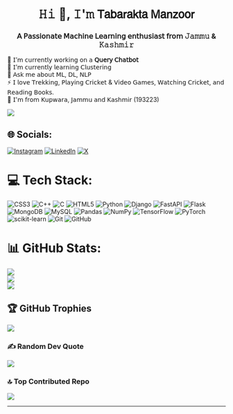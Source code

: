 <h1 align="center">𝙷𝚒 👋, 𝙸'𝚖 𝖳𝖺𝖻𝖺𝗋𝖺𝗄𝗍𝖺 𝖬𝖺𝗇𝗓𝗈𝗈𝗋</h1>
<h3 align="center">𝖠 𝖯𝖺𝗌𝗌𝗂𝗈𝗇𝖺𝗍𝖾 𝖬𝖺𝖼𝗁𝗂𝗇𝖾 𝖫𝖾𝖺𝗋𝗇𝗂𝗇𝗀 𝖾𝗇𝗍𝗁𝗎𝗌𝗂𝖺𝗌𝗍 𝖿𝗋𝗈𝗆 𝙹𝚊𝚖𝚖𝚞 & 𝙺𝚊𝚜𝚑𝚖𝚒𝚛</h3>

🔭 𝖨’𝗆 𝖼𝗎𝗋𝗋𝖾𝗇𝗍𝗅𝗒 𝗐𝗈𝗋𝗄𝗂𝗇𝗀 𝗈𝗇 𝖺 <b>𝖰𝗎𝖾𝗋𝗒 𝖢𝗁𝖺𝗍𝖻𝗈𝗍</b><br>🌱 𝖨’𝗆 𝖼𝗎𝗋𝗋𝖾𝗇𝗍𝗅𝗒 𝗅𝖾𝖺𝗋𝗇𝗂𝗇𝗀 𝖢𝗅𝗎𝗌𝗍𝖾𝗋𝗂𝗇𝗀 <br>💬 𝖠𝗌𝗄 𝗆𝖾 𝖺𝖻𝗈𝗎𝗍 𝖬𝖫, 𝖣𝖫, 𝖭𝖫𝖯 <br>⚡ 𝖨 𝗅𝗈𝗏𝖾 𝖳𝗋𝖾𝗄𝗄𝗂𝗇𝗀, 𝖯𝗅𝖺𝗒𝗂𝗇𝗀 𝖢𝗋𝗂𝖼𝗄𝖾𝗍 & 𝖵𝗂𝖽𝖾𝗈 𝖦𝖺𝗆𝖾𝗌, 𝖶𝖺𝗍𝖼𝗁𝗂𝗇𝗀 𝖢𝗋𝗂𝖼𝗄𝖾𝗍, 𝖺𝗇𝖽 𝖱𝖾𝖺𝖽𝗂𝗇𝗀 𝖡𝗈𝗈𝗄𝗌.<br>🏡 𝖨'𝗆 𝖿𝗋𝗈𝗆 𝖪𝗎𝗉𝗐𝖺𝗋𝖺, 𝖩𝖺𝗆𝗆𝗎 𝖺𝗇𝖽 𝖪𝖺𝗌𝗁𝗆𝗂𝗋 (193223)


[![](https://visitcount.itsvg.in/api?id=Tabarakta&icon=7&color=5)](https://visitcount.itsvg.in)


## 🌐 Socials:
[![Instagram](https://img.shields.io/badge/Instagram-%23E4405F.svg?logo=Instagram&logoColor=white)](https://instagram.com/Tabarakmanzoor0) [![LinkedIn](https://img.shields.io/badge/LinkedIn-%230077B5.svg?logo=linkedin&logoColor=white)](https://linkedin.com/in/tabarak-manzoor-4637792a3) [![X](https://img.shields.io/badge/X-black.svg?logo=X&logoColor=white)](https://x.com/Tabarakmanzoor) 

# 💻 Tech Stack:
![CSS3](https://img.shields.io/badge/css3-%231572B6.svg?style=for-the-badge&logo=css3&logoColor=white) ![C++](https://img.shields.io/badge/c++-%2300599C.svg?style=for-the-badge&logo=c%2B%2B&logoColor=white) ![C](https://img.shields.io/badge/c-%2300599C.svg?style=for-the-badge&logo=c&logoColor=white) ![HTML5](https://img.shields.io/badge/html5-%23E34F26.svg?style=for-the-badge&logo=html5&logoColor=white) ![Python](https://img.shields.io/badge/python-3670A0?style=for-the-badge&logo=python&logoColor=ffdd54) ![Django](https://img.shields.io/badge/django-%23092E20.svg?style=for-the-badge&logo=django&logoColor=white) ![FastAPI](https://img.shields.io/badge/FastAPI-005571?style=for-the-badge&logo=fastapi) ![Flask](https://img.shields.io/badge/flask-%23000.svg?style=for-the-badge&logo=flask&logoColor=white) ![MongoDB](https://img.shields.io/badge/MongoDB-%234ea94b.svg?style=for-the-badge&logo=mongodb&logoColor=white) ![MySQL](https://img.shields.io/badge/mysql-4479A1.svg?style=for-the-badge&logo=mysql&logoColor=white) ![Pandas](https://img.shields.io/badge/pandas-%23150458.svg?style=for-the-badge&logo=pandas&logoColor=white) ![NumPy](https://img.shields.io/badge/numpy-%23013243.svg?style=for-the-badge&logo=numpy&logoColor=white) ![TensorFlow](https://img.shields.io/badge/TensorFlow-%23FF6F00.svg?style=for-the-badge&logo=TensorFlow&logoColor=white) ![PyTorch](https://img.shields.io/badge/PyTorch-%23EE4C2C.svg?style=for-the-badge&logo=PyTorch&logoColor=white) ![scikit-learn](https://img.shields.io/badge/scikit--learn-%23F7931E.svg?style=for-the-badge&logo=scikit-learn&logoColor=white) ![Git](https://img.shields.io/badge/git-%23F05033.svg?style=for-the-badge&logo=git&logoColor=white) ![GitHub](https://img.shields.io/badge/github-%23121011.svg?style=for-the-badge&logo=github&logoColor=white)
# 📊 GitHub Stats:
![](https://github-readme-stats.vercel.app/api?username=Tabarakta&theme=merko&hide_border=false&include_all_commits=false&count_private=true)<br/>
![](https://github-readme-streak-stats.herokuapp.com/?user=Tabarakta&theme=merko&hide_border=false)<br/>
![](https://github-readme-stats.vercel.app/api/top-langs/?username=Tabarakta&theme=merko&hide_border=false&include_all_commits=false&count_private=true&layout=compact)

## 🏆 GitHub Trophies
![](https://github-profile-trophy.vercel.app/?username=Tabarakta&theme=neon&no-frame=true&no-bg=true&margin-w=4)

### ✍️ Random Dev Quote
![](https://quotes-github-readme.vercel.app/api?type=vetical&theme=merko)

### 🔝 Top Contributed Repo
![](https://github-contributor-stats.vercel.app/api?username=Tabarakta&limit=5&theme=merko&combine_all_yearly_contributions=true)

---
<!-- Proudly created with GPRM ( https://gprm.itsvg.in ) -->
